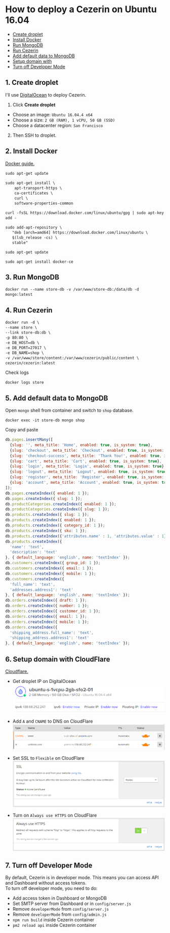 # How to deploy a Cezerin on Ubuntu 16.04

* [Create droplet](#1-create-droplet)
* [Install Docker](#2-install-docker)
* [Run MongoDB](#3-run-mongodb)
* [Run Cezerin](#4-run-cezerin)
* [Add default data to MongoDB](#5-add-default-data-to-mongodb)
* [Setup domain with](#6-setup-domain-with-cloudflare)
* [Turn off Developer Mode](#7-turn-off-developer-mode)

## 1. Create droplet
I'll use [DigitalOcean](https://www.digitalocean.com/) to deploy Cezerin.

1. Click **Create droplet**
 - Choose an image: `Ubuntu 16.04.4 x64`
 - Choose a size: `2 GB (RAM), 1 vCPU, 50 GB (SSD)`
 - Choose a datacenter region: `San Francisco`
2. Then SSH to droplet.

## 2. Install Docker
[Docker guide.](https://docs.docker.com/install/linux/docker-ce/ubuntu/)

```shell
sudo apt-get update
```
```shell
sudo apt-get install \
    apt-transport-https \
    ca-certificates \
    curl \
    software-properties-common
```
```shell
curl -fsSL https://download.docker.com/linux/ubuntu/gpg | sudo apt-key add -
```
```shell
sudo add-apt-repository \
   "deb [arch=amd64] https://download.docker.com/linux/ubuntu \
   $(lsb_release -cs) \
   stable"
```
```shell
sudo apt-get update
```
```shell
sudo apt-get install docker-ce
```

## 3. Run MongoDB
```shell
docker run --name store-db -v /var/www/store-db:/data/db -d mongo:latest
```

## 4. Run Cezerin
```shell
docker run -d \
--name store \
--link store-db:db \
-p 80:80 \
-e DB_HOST=db \
-e DB_PORT=27017 \
-e DB_NAME=shop \
-v /var/www/store/content:/var/www/cezerin/public/content \
cezerin/cezerin:latest
```
Check logs
```shell
docker logs store
```

## 5. Add default data to MongoDB
Open `mongo` shell from container and switch to `shop` database.

```shell
docker exec -it store-db mongo shop
```
Copy and paste
```js
db.pages.insertMany([
  {slug: '', meta_title: 'Home', enabled: true, is_system: true},
  {slug: 'checkout', meta_title: 'Checkout', enabled: true, is_system: true},
  {slug: 'checkout-success', meta_title: 'Thank You!', enabled: true, is_system: true},
  {slug: 'cart', meta_title: 'Cart', enabled: true, is_system: true},
  {slug: 'login', meta_title: 'Login', enabled: true, is_system: true},
  {slug: 'logout', meta_title: 'Logout', enabled: true, is_system: true},
  {slug: 'register', meta_title: 'Register', enabled: true, is_system: true},
  {slug: 'account', meta_title: 'Account', enabled: true, is_system: true}
]);
db.pages.createIndex({ enabled: 1 });
db.pages.createIndex({ slug: 1 });
db.productCategories.createIndex({ enabled: 1 });
db.productCategories.createIndex({ slug: 1 });
db.products.createIndex({ slug: 1 });
db.products.createIndex({ enabled: 1 });
db.products.createIndex({ category_id: 1 });
db.products.createIndex({ sku: 1 });
db.products.createIndex({'attributes.name' : 1, 'attributes.value' : 1});
db.products.createIndex({
  'name': 'text',
  'description': 'text'
}, { default_language: 'english', name: 'textIndex' });
db.customers.createIndex({ group_id: 1 });
db.customers.createIndex({ email: 1 });
db.customers.createIndex({ mobile: 1 });
db.customers.createIndex({
  'full_name': 'text',
  'addresses.address1': 'text'
}, { default_language: 'english', name: 'textIndex' });
db.orders.createIndex({ draft: 1 });
db.orders.createIndex({ number: 1 });
db.orders.createIndex({ customer_id: 1 });
db.orders.createIndex({ email: 1 });
db.orders.createIndex({ mobile: 1 });
db.orders.createIndex({
  'shipping_address.full_name': 'text',
  'shipping_address.address1': 'text'
}, { default_language: 'english', name: 'textIndex' });
```

## 6. Setup domain with CloudFlare
[Cloudflare.](https://www.cloudflare.com)

 - Get droplet IP on DigitalOcean
![DigitalOcean IP Address](./images/do-ip.png)

 - Add `A` and `CNAME` to DNS on CloudFlare
![CloudFlare DNS](./images/cf-dns.png)
 - Set SSL to `Flexible` on CloudFlare
![CloudFlare SSL](./images/cf-ssl.png)

 - Turn on `Always use HTTPS` on CloudFlare
![CloudFlare Always HTTPS](./images/cf-alway-https.png)

## 7. Turn off Developer Mode
By default, Cezerin is in developer mode. This means you can access API and Dashboard without access tokens.  
To turn off developer mode, you need to do:

 - Add access token in Dashboard or MongoDB
 - Set SMTP server from Dashboard or in `config/server.js`
 - Remove `developerMode` from `config/server.js`
 - Remove `developerMode` from `config/admin.js`
 - `npm run build` inside Cezerin container
 - `pm2 reload api` inside Cezerin container

